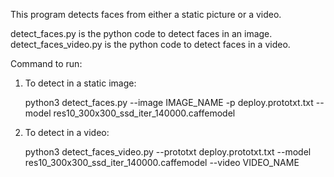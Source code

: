 This program detects faces from either a static picture or a video.

detect_faces.py is the python code to detect faces in an image.
detect_faces_video.py is the python code to detect faces in a video.

Command to run:

1. To detect in a static image:

	python3 detect_faces.py --image IMAGE_NAME -p deploy.prototxt.txt --model res10_300x300_ssd_iter_140000.caffemodel 

2. To detect in a video:
	
	python3 detect_faces_video.py --prototxt deploy.prototxt.txt --model res10_300x300_ssd_iter_140000.caffemodel --video VIDEO_NAME 